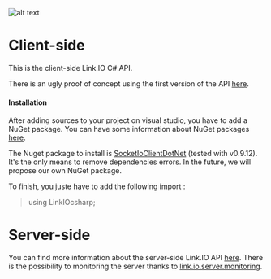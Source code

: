 ![alt text](http://img15.hostingpics.net/pics/329504linkio.png "Link.IO C# API")

# Client-side

This is the client-side Link.IO C# API.

There is an ugly proof of concept using the first version of the API  [here](https://github.com/Leelow/link.io.csharp.poc).

#### Installation

After adding sources to your project on visual studio, you have to add a NuGet package. You can have some information about NuGet packages [here](https://www.nuget.org/).

The Nuget package to install is [SocketIoClientDotNet](https://github.com/Quobject/SocketIoClientDotNet/) (tested with v0.9.12). It's the only means to remove dependencies errors. In the future, we will propose our own NuGet package.

To finish, you juste have to add the following import :

> using LinkIOcsharp;

# Server-side

You can find more information about the server-side Link.IO API [here](https://github.com/Chaniro/link.io.server/). There is the possibility to monitoring the server thanks to [link.io.server.monitoring](https://github.com/Leelow/link.io.server.monitoring).
